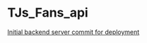 # TJs_Fans_api

[Initial backend server commit for deployment](https://github.com/michedomingo/TJs_Fans_api/commit/6770e00efddfa5fd613173fb32c529d046897261)
